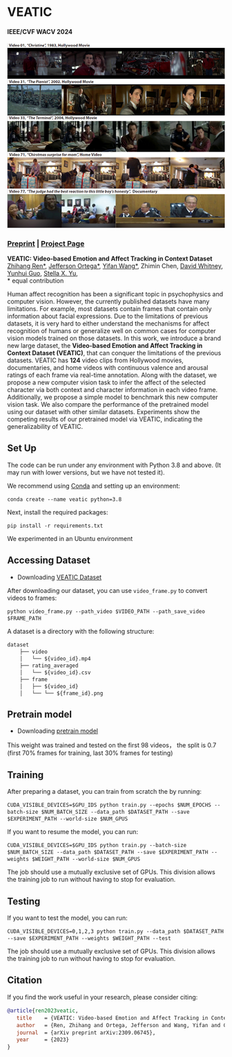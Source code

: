 # VEATIC
#### IEEE/CVF WACV 2024
![PyTorch Usage](assets/preview.png)

### [Preprint](https://arxiv.org/abs/2309.06745) | [Project Page](https://veatic.github.io/) 

**VEATIC: Video-based Emotion and Affect Tracking in Context Dataset**<br/>
[Zhihang Ren*](https://albuspeter.github.io/), [Jefferson Ortega*](https://www.jeffersonortega.me/), [Yifan Wang*](https://yfwang.me/), Zhimin Chen,
[David Whitney](https://whitneylab.berkeley.edu/people/dave.html), 
[Yunhui Guo](https://yunhuiguo.github.io/), 
[Stella X. Yu](https://web.eecs.umich.edu/~stellayu/), 
<br/>
\* equal contribution

Human affect recognition has been a significant topic in psychophysics and computer vision. However, the currently published datasets have many limitations. For example, most datasets contain frames that contain only information about facial expressions. Due to the limitations of previous datasets, it is very hard to either understand the mechanisms for affect recognition of humans or generalize well on common cases for computer vision models trained on those datasets. In this work, we introduce a brand new large dataset, the **Video-based Emotion and Affect Tracking in Context Dataset (VEATIC)**, that can conquer the limitations of the previous datasets. VEATIC has **124** video clips from Hollywood movies, documentaries, and home videos with continuous valence and arousal ratings of each frame via real-time annotation. Along with the dataset, we propose a new computer vision task to infer the affect of the selected character via both context and character information in each video frame. Additionally, we propose a simple model to benchmark this new computer vision task. We also compare the performance of the pretrained model using our dataset with other similar datasets. Experiments show the competing results of our pretrained model via VEATIC, indicating the generalizability of VEATIC.

## Set Up

The code can be run under any environment with Python 3.8 and above.
(It may run with lower versions, but we have not tested it).

We recommend using [Conda](https://docs.conda.io/en/latest/) and setting up an environment:

    conda create --name veatic python=3.8

Next, install the required packages:

    pip install -r requirements.txt

We experimented in an Ubuntu environment

## Accessing Dataset

* Downloading [VEATIC Dataset](https://drive.google.com/file/d/1HZIw8RGsRwwENhJlhNJRL88YyfiE442N/view)

After downloading our dataset, you can use `video_frame.py` to convert videos to frames:

    python video_frame.py --path_video $VIDEO_PATH --path_save_video $FRAME_PATH

A dataset is a directory with the following structure:

    dataset
        ├── video
        │   └── ${video_id}.mp4
        ├── rating_averaged
        │   └── ${video_id}.csv
        ├── frame
        │   ├── ${video_id}
        │   └── └── ${frame_id}.png

## Pretrain model

* Downloading [pretrain model](https://drive.google.com/file/d/1dRqmx4UWAtB8E6tcj8XEd16Opk6OZCIx/view?usp=sharing)

This weight was trained and tested on the first 98 videos， the split is 0.7 (first 70% frames for training, last 30% frames for testing) 

## Training
After preparing a dataset, you can train from scratch the by running:

    CUDA_VISIBLE_DEVICES=$GPU_IDS python train.py --epochs $NUM_EPOCHS --batch-size $NUM_BATCH_SIZE --data_path $DATASET_PATH --save $EXPERIMENT_PATH --world-size $NUM_GPUS

If you want to resume the model, you can run:

    CUDA_VISIBLE_DEVICES=$GPU_IDS python train.py --batch-size $NUM_BATCH_SIZE --data_path $DATASET_PATH --save $EXPERIMENT_PATH --weights $WEIGHT_PATH --world-size $NUM_GPUS

The job should use a mutually exclusive set of GPUs. This division allows the
training job to run without having to stop for evaluation.

## Testing
If you want to test the model, you can run:

    CUDA_VISIBLE_DEVICES=0,1,2,3 python train.py --data_path $DATASET_PATH --save $EXPERIMENT_PATH --weights $WEIGHT_PATH --test

 
The job should use a mutually exclusive set of GPUs. This division allows the
training job to run without having to stop for evaluation.

## Citation

If you find the work useful in your research, please consider citing:

```bibtex
@article{ren2023veatic,
   title    = {VEATIC: Video-based Emotion and Affect Tracking in Context Dataset},
   author   = {Ren, Zhihang and Ortega, Jefferson and Wang, Yifan and Chen, Zhimin and Whitney, David and Guo, Yunhui and Yu, Stella X},
   journal  = {arXiv preprint arXiv:2309.06745},
   year     = {2023}
}
```